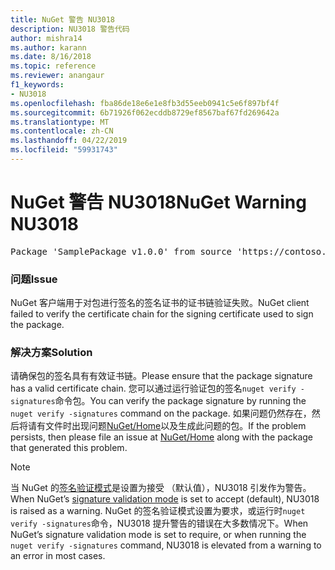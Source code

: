 ```yaml
---
title: NuGet 警告 NU3018
description: NU3018 警告代码
author: mishra14
ms.author: karann
ms.date: 8/16/2018
ms.topic: reference
ms.reviewer: anangaur
f1_keywords:
- NU3018
ms.openlocfilehash: fba86de18e6e1e8fb3d55eeb0941c5e6f897bf4f
ms.sourcegitcommit: 6b71926f062ecddb8729ef8567baf67fd269642a
ms.translationtype: MT
ms.contentlocale: zh-CN
ms.lasthandoff: 04/22/2019
ms.locfileid: "59931743"
---
```

# <a name="nuget-warning-nu3018"></a><span data-ttu-id="e304b-103">NuGet 警告 NU3018</span><span class="sxs-lookup"><span data-stu-id="e304b-103">NuGet Warning NU3018</span></span>

<pre>Package 'SamplePackage v1.0.0' from source 'https://contoso.com/index.json': The primary signature found a chain building issue: A certificate chain processed, but terminated in a root certificate which is not trusted by the trust provider.</pre>

### <a name="issue"></a><span data-ttu-id="e304b-104">问题</span><span class="sxs-lookup"><span data-stu-id="e304b-104">Issue</span></span>

<span data-ttu-id="e304b-105">NuGet 客户端用于对包进行签名的签名证书的证书链验证失败。</span><span class="sxs-lookup"><span data-stu-id="e304b-105">NuGet client failed to verify the certificate chain for the signing certificate used to sign the package.</span></span>


### <a name="solution"></a><span data-ttu-id="e304b-106">解决方案</span><span class="sxs-lookup"><span data-stu-id="e304b-106">Solution</span></span>

<span data-ttu-id="e304b-107">请确保包的签名具有有效证书链。</span><span class="sxs-lookup"><span data-stu-id="e304b-107">Please ensure that the package signature has a valid certificate chain.</span></span> <span data-ttu-id="e304b-108">您可以通过运行验证包的签名`nuget verify -signatures`命令包。</span><span class="sxs-lookup"><span data-stu-id="e304b-108">You can verify the package signature by running the `nuget verify -signatures` command on the package.</span></span> <span data-ttu-id="e304b-109">如果问题仍然存在，然后将请有文件时出现问题[NuGet/Home](https://github.com/NuGet/Home/issues)以及生成此问题的包。</span><span class="sxs-lookup"><span data-stu-id="e304b-109">If the problem persists, then please file an issue at [NuGet/Home](https://github.com/NuGet/Home/issues) along with the package that generated this problem.</span></span>


> [!Note]
> <span data-ttu-id="e304b-110">当 NuGet 的[签名验证模式](https://docs.microsoft.com/en-us/nuget/consume-packages/installing-signed-packages#configure-package-signature-requirements)是设置为接受 （默认值），NU3018 引发作为警告。</span><span class="sxs-lookup"><span data-stu-id="e304b-110">When NuGet’s [signature validation mode](https://docs.microsoft.com/en-us/nuget/consume-packages/installing-signed-packages#configure-package-signature-requirements) is set to accept (default), NU3018 is raised as a warning.</span></span> <span data-ttu-id="e304b-111">NuGet 的签名验证模式设置为要求，或运行时`nuget verify -signatures`命令，NU3018 提升警告的错误在大多数情况下。</span><span class="sxs-lookup"><span data-stu-id="e304b-111">When NuGet’s signature validation mode is set to require, or when running the `nuget verify -signatures` command, NU3018 is elevated from a warning to an error in most cases.</span></span> 